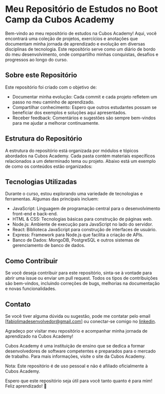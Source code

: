 # Meu Repositório de Estudos no Boot Camp da Cubos Academy



Bem-vindo ao meu repositório de estudos na Cubos Academy! Aqui, você encontrará uma coleção de projetos, exercícios e anotações que documentam minha jornada de aprendizado e evolução em diversas disciplinas de tecnologia. Este repositório serve como um diário de bordo do meu desenvolvimento, onde compartilho minhas conquistas, desafios e progressos ao longo do curso.


## Sobre este Repositório

                                     
Este repositório foi criado com o objetivo de:


- Documentar minha evolução: Cada commit e cada projeto refletem um passo no meu caminho de aprendizado.
- Compartilhar conhecimento: Espero que outros estudantes possam se beneficiar dos exemplos e soluções aqui apresentados.
- Receber feedback: Comentários e sugestões são sempre bem-vindos para me ajudar a melhorar continuamente.

## Estrutura do Repositório

A estrutura do repositório está organizada por módulos e tópicos abordados na Cubos Academy. Cada pasta contém materiais específicos relacionados a um determinado tema ou projeto. Abaixo está um exemplo de como os conteúdos estão organizados:

## Tecnologias Utilizadas
Durante o curso, estou explorando uma variedade de tecnologias e ferramentas. Algumas das principais incluem:

- JavaScript: Linguagem de programação central para o desenvolvimento front-end e back-end.
- HTML & CSS: Tecnologias básicas para construção de páginas web.
- Node.js: Ambiente de execução para JavaScript no lado do servidor.
- React: Biblioteca JavaScript para construção de interfaces de usuário.
- Express: Framework para Node.js que facilita a criação de APIs.
- Banco de Dados: MongoDB, PostgreSQL e outros sistemas de gerenciamento de banco de dados.

## Como Contribuir
Se você deseja contribuir para este repositório, sinta-se à vontade para abrir uma issue ou enviar um pull request. Todos os tipos de contribuições são bem-vindos, incluindo correções de bugs, melhorias na documentação e novas funcionalidades.

## Contato
Se você tiver alguma dúvida ou sugestão, pode me contatar pelo email [fabiolimadesenvolvedor@gmail.com] ou conectar-se comigo no [linkedin](https://www.linkedin.com/in/fabio-felipe-lima-270b7126a/).

Agradeço por visitar meu repositório e acompanhar minha jornada de aprendizado na Cubos Academy!

Cubos Academy é uma instituição de ensino que se dedica a formar desenvolvedores de software competentes e preparados para o mercado de trabalho. Para mais informações, visite o site da Cubos Academy.


Nota: Este repositório é de uso pessoal e não é afiliado oficialmente à Cubos Academy.

Espero que este repositório seja útil para você tanto quanto é para mim! Feliz aprendizado! 🚀



